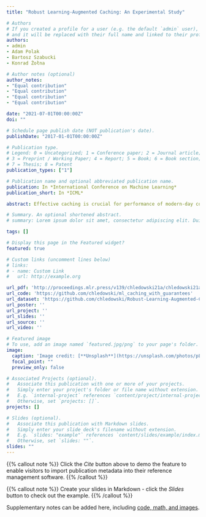 ```yaml
---
title: "Robust Learning-Augmented Caching: An Experimental Study"

# Authors
# If you created a profile for a user (e.g. the default `admin` user), write the username (folder name) here 
# and it will be replaced with their full name and linked to their profile.
authors:
- admin
- Adam Polak
- Bartosz Szabucki
- Konrad Żołna

# Author notes (optional)
author_notes:
- "Equal contribution"
- "Equal contribution"
- "Equal contribution"
- "Equal contribution"

date: "2021-07-01T00:00:00Z"
doi: ""

# Schedule page publish date (NOT publication's date).
publishDate: "2017-01-01T00:00:00Z"

# Publication type.
# Legend: 0 = Uncategorized; 1 = Conference paper; 2 = Journal article;
# 3 = Preprint / Working Paper; 4 = Report; 5 = Book; 6 = Book section;
# 7 = Thesis; 8 = Patent
publication_types: ["1"]

# Publication name and optional abbreviated publication name.
publication: In *International Conference on Machine Learning*
publication_short: In *ICML*

abstract: Effective caching is crucial for performance of modern-day computing systems. A key optimization problem arising in caching–which item to evict to make room for a new item–cannot be optimally solved without knowing the future. There are many classical approximation algorithms for this problem, but more recently researchers started to successfully apply machine learning to decide what to evict by discovering implicit input patterns and predicting the future. While machine learning typically does not provide any worst-case guarantees, the new field of learning-augmented algorithms proposes solutions which leverage classical online caching algorithms to make the machine-learned predictors robust. We are the first to comprehensively evaluate these learning-augmented algorithms on real-world caching datasets and state-of-the-art machine-learned predictors. We show that a straightforward method–blindly following either a predictor or a classical robust algorithm, and switching whenever one becomes worse than the other–has only a low overhead over a well-performing predictor, while competing with classical methods when the coupled predictor fails, thus providing a cheap worst-case insurance.

# Summary. An optional shortened abstract.
# summary: Lorem ipsum dolor sit amet, consectetur adipiscing elit. Duis posuere tellus ac convallis placerat. Proin tincidunt magna sed ex sollicitudin condimentum.

tags: []

# Display this page in the Featured widget?
featured: true

# Custom links (uncomment lines below)
# links:
# - name: Custom Link
#   url: http://example.org

url_pdf: 'http://proceedings.mlr.press/v139/chledowski21a/chledowski21a.pdf'
url_code: 'https://github.com/chledowski/ml_caching_with_guarantees'
url_dataset: 'https://github.com/chledowski/Robust-Learning-Augmented-Caching-An-Experimental-Study-Datasets'
url_poster: ''
url_project: ''
url_slides: ''
url_source: ''
url_video: ''

# Featured image
# To use, add an image named `featured.jpg/png` to your page's folder. 
image:
  caption: 'Image credit: [**Unsplash**](https://unsplash.com/photos/pLCdAaMFLTE)'
  focal_point: ""
  preview_only: false

# Associated Projects (optional).
#   Associate this publication with one or more of your projects.
#   Simply enter your project's folder or file name without extension.
#   E.g. `internal-project` references `content/project/internal-project/index.md`.
#   Otherwise, set `projects: []`.
projects: []

# Slides (optional).
#   Associate this publication with Markdown slides.
#   Simply enter your slide deck's filename without extension.
#   E.g. `slides: "example"` references `content/slides/example/index.md`.
#   Otherwise, set `slides: ""`.
slides: ""
---
```


{{% callout note %}}
Click the *Cite* button above to demo the feature to enable visitors to import publication metadata into their reference management software.
{{% /callout %}}

{{% callout note %}}
Create your slides in Markdown - click the *Slides* button to check out the example.
{{% /callout %}}

Supplementary notes can be added here, including [code, math, and images](https://wowchemy.com/docs/writing-markdown-latex/).
